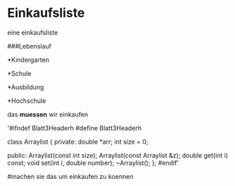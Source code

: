 # Einkaufsliste

eine einkaufsliste


###Lebenslauf

  *Kindergarten

  *Schule
 
  *Ausbildung

  *Hochschule






das **muessen** wir einkaufen

'#ifndef Blatt3Headerh
#define Blatt3Headerh

class Arraylist
{
private:
    double *arr;
    int size = 0;

public:
    Arraylist(const int size);
    Arraylist(const Arraylist &z);
    double get(int i) const;
    void set(int i, double number);
    ~Arraylist();
};
#endif'



#machen sie das um einkaufen zu koennen
